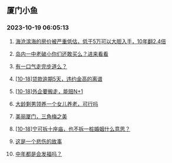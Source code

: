 ## 厦门小鱼 
### 2023-10-19 06:05:13

1. [海沧滨海的房价被严重低估，低于5万可以大胆入手，10年翻2.4倍](http://bbs.xmfish.com/read-htm-tid-18090756.html)

2. [岛内一中老破小你们还敢买么？进来看看](http://bbs.xmfish.com/read-htm-tid-18090840.html)

3. [有一口气走完步道么？](http://bbs.xmfish.com/read-htm-tid-18090905.html)

4. [[10-18]贷款逾期5天，违约金高的离谱](http://bbs.xmfish.com/read-htm-tid-18090919.html)

5. [[10-18]外企要搬走，能赔N+1](http://bbs.xmfish.com/read-htm-tid-18090960.html)

6. [大龄剩男领养一个女儿养老，可行吗](http://bbs.xmfish.com/read-htm-tid-18090969.html)

7. [美丽厦门，三角梅之美](http://bbs.xmfish.com/read-htm-tid-18090781.html)

8. [[10-18]宁可拆十座庙，也不拆一桩婚姻什么意思？](http://bbs.xmfish.com/read-htm-tid-18090768.html)

9. [这是一个悲伤的故事](http://bbs.xmfish.com/read-htm-tid-18090802.html)

10. [中年都是会发福吗？](http://bbs.xmfish.com/read-htm-tid-18091033.html)


